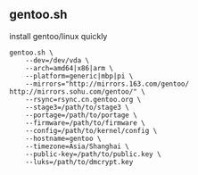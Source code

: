 ## gentoo.sh ##

install gentoo/linux quickly

    gentoo.sh \
		--dev=/dev/vda \
        --arch=amd64|x86|arm \
        --platform=generic|mbp|pi \
        --mirrors="http://mirrors.163.com/gentoo/ http://mirrors.sohu.com/gentoo/" \
        --rsync=rsync.cn.gentoo.org \
        --stage3=/path/to/stage3 \
        --portage=/path/to/portage \
        --firmware=/path/to/firmware \
		--config=/path/to/kernel/config \
        --hostname=gentoo \
        --timezone=Asia/Shanghai \
        --public-key=/path/to/public.key \
        --luks=/path/to/dmcrypt.key
